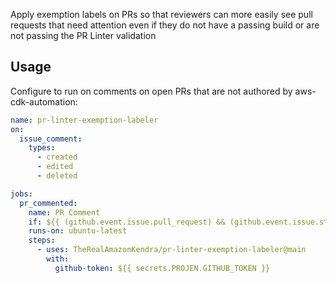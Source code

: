 Apply exemption labels on PRs so that reviewers can more easily see pull requests that need attention even if they do not have a passing build or are not passing the PR Linter validation

## Usage

Configure to run on comments on open PRs that are not authored by aws-cdk-automation:

```yaml
name: pr-linter-exemption-labeler
on:
  issue_comment:
    types:
      - created
      - edited
      - deleted

jobs:
  pr_commented:
    name: PR Comment
    if: ${{ (github.event.issue.pull_request) && (github.event.issue.state == 'open') && (github.event.comment.user.login != 'aws-cdk-automation') }}
    runs-on: ubuntu-latest
    steps:
      - uses: TheRealAmazonKendra/pr-linter-exemption-labeler@main
        with:
          github-token: ${{ secrets.PROJEN.GITHUB_TOKEN }}
